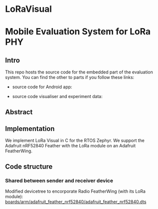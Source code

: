 # LoRaVisual

# Mobile Evaluation System for LoRa PHY

## Intro

This repo hosts the source code for the embedded part of the evaluation system.
You can find the other to parts if you follow these links:
- source code for Android app:

- source code visualiser and experiment data:
## Abstract

## Implementation

We implement LoRa Visual in C for the RTOS Zephyr.
We support the Adafruit nRF52840 Feather with the LoRa module on an Adafruit FeatherWing.

## Code structure

### Shared between sender and receiver device
Modified devicetree to encorporate Radio FeatherWing (with its LoRa module):
[boards/arm/adafruit_feather_nrf52840/adafruit_feather_nrf52840.dts](./boards/arm/adafruit_feather_nrf52840/adafruit_feather_nrf52840.dts)

